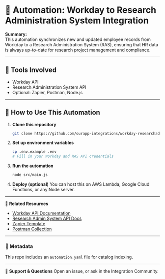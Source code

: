 # 📌 Automation: Workday to Research Administration System Integration

**Summary:**  
This automation synchronizes new and updated employee records from Workday to a Research Administration System (RAS), ensuring that HR data is always up-to-date for research project management and compliance.

---

## 🔧 Tools Involved

- Workday API
- Research Administration System API
- Optional: Zapier, Postman, Node.js

---

## 🚀 How to Use This Automation

1. **Clone this repository**
   ```bash
   git clone https://github.com/ourapp-integrations/workday-researchadmin-api-automation-template.git
   ```
2. **Set up environment variables**
   ```bash
   cp .env.example .env
   # Fill in your Workday and RAS API credentials
   ```
3. **Run the automation**
   ```bash
   node src/main.js
   ```
4. **Deploy (optional)**
   You can host this on AWS Lambda, Google Cloud Functions, or any Node server.

---

📎 **Related Resources**
- [Workday API Documentation](https://community.workday.com/api)
- [Research Admin System API Docs](https://researchadmin.example.com/api-docs)
- [Zapier Template](zapier/zap-template-url.txt)
- [Postman Collection](postman/workday-ras-example.postman_collection.json)

---

### 🧠 Metadata
This repo includes an `automation.yaml` file for catalog indexing.

---

🙋 **Support & Questions**
Open an issue, or ask in the Integration Community.
